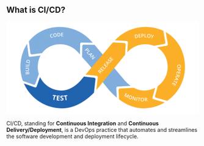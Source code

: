 ## What is CI/CD?

![CI/CD Diagram](assets/cicd.png)

CI/CD, standing for **Continuous Integration** and **Continuous Delivery/Deployment**, is a DevOps practice that automates and streamlines the software development and deployment lifecycle.
